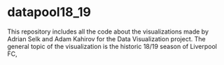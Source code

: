 # datapool18_19
This repository includes all the code about the visualizations made by Adrian Selk and Adam Kahirov for the Data Visualization project. The general topic of the visualization is the historic 18/19 season of Liverpool FC,
